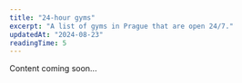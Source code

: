 ```yaml
---
title: "24-hour gyms"
excerpt: "A list of gyms in Prague that are open 24/7."
updatedAt: "2024-08-23"
readingTime: 5
---
```


Content coming soon...
